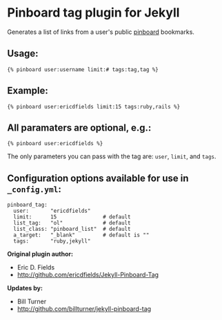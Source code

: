 # Pinboard tag plugin for Jekyll

Generates a list of links from a user's public [pinboard](http://pinboard.in/) bookmarks.

## Usage:

    {% pinboard user:username limit:# tags:tag,tag %}

## Example:

    {% pinboard user:ericdfields limit:15 tags:ruby,rails %}

## All paramaters are optional, e.g.:

    {% pinboard user:ericdfields %}

The only parameters you can pass with the tag are: `user`, `limit`, and `tags`.

## Configuration options available for use in `_config.yml`:

    pinboard_tag:
      user:       "ericdfields"
      limit:      15               # default
      list_tag:   "ol"             # default
      list_class: "pinboard_list"  # default
      a_target:   "_blank"         # default is ""
      tags:       "ruby,jekyll"

**Original plugin author:**

* Eric D. Fields
* http://github.com/ericdfields/Jekyll-Pinboard-Tag

**Updates by:**

* Bill Turner
* http://github.com/billturner/jekyll-pinboard-tag
